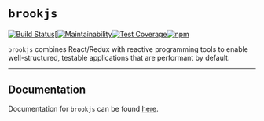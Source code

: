 # `brookjs`

[![Build Status](https://travis-ci.org/mAAdhaTTah/brookjs.svg?branch=master)](https://travis-ci.org/mAAdhaTTah/brookjs)[[![Maintainability](https://api.codeclimate.com/v1/badges/63bf66a376fe3f97b9ec/maintainability)](https://codeclimate.com/github/mAAdhaTTah/brookjs/maintainability)[![Test Coverage](https://api.codeclimate.com/v1/badges/63bf66a376fe3f97b9ec/test_coverage)](https://codeclimate.com/github/mAAdhaTTah/brookjs/test_coverage)[![npm](https://img.shields.io/npm/v/brookjs.svg)](https://www.npmjs.com/package/brookjs)

`brookjs` combines React/Redux with reactive programming tools to enable well-structured, testable applications that are performant by default.

---

## Documentation

Documentation for `brookjs` can be found [here][docs].

[docs]: https://mAAdhaTTah.github.io/brookjs/

